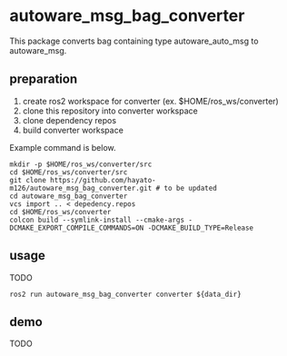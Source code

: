 # autoware_msg_bag_converter

This package converts bag containing type autoware_auto_msg to autoware_msg.

## preparation

1. create ros2 workspace for converter (ex. $HOME/ros_ws/converter)
2. clone this repository into converter workspace
3. clone dependency repos
4. build converter workspace

Example command is below.

```shell
mkdir -p $HOME/ros_ws/converter/src
cd $HOME/ros_ws/converter/src
git clone https://github.com/hayato-m126/autoware_msg_bag_converter.git # to be updated
cd autoware_msg_bag_converter
vcs import .. < depedency.repos
cd $HOME/ros_ws/converter
colcon build --symlink-install --cmake-args -DCMAKE_EXPORT_COMPILE_COMMANDS=ON -DCMAKE_BUILD_TYPE=Release
```

## usage

TODO

```shell
ros2 run autoware_msg_bag_converter converter ${data_dir}
```

## demo

TODO
